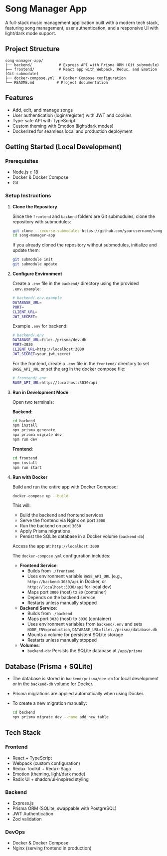 # Song Manager App

A full-stack music management application built with a modern tech stack, featuring song management, user authentication, and a responsive UI with light/dark mode support.

## Project Structure

```
song-manager-app/
├── backend/            # Express API with Prisma ORM (Git submodule)
├── frontend/           # React app with Webpack, Redux, and Emotion (Git submodule)
├── docker-compose.yml  # Docker Compose configuration
└── README.md          # Project documentation
```

## Features

- Add, edit, and manage songs
- User authentication (login/register) with JWT and cookies
- Type-safe API with TypeScript
- Custom theming with Emotion (light/dark modes)
- Dockerized for seamless local and production deployment

## Getting Started (Local Development)

### Prerequisites

- Node.js ≥ 18
- Docker & Docker Compose
- Git

### Setup Instructions

1. **Clone the Repository**

   Since the `frontend` and `backend` folders are Git submodules, clone the repository with submodules:

   ```bash
   git clone --recurse-submodules https://github.com/yourusername/song-manager-app.git
   cd song-manager-app
   ```

   If you already cloned the repository without submodules, initialize and update them:

   ```bash
   git submodule init
   git submodule update
   ```

2. **Configure Environment**

   Create a `.env` file in the `backend/` directory using the provided `.env.example`:

   ```bash
   # backend/.env.example
   DATABASE_URL=
   PORT=
   CLIENT_URL=
   JWT_SECRET=
   ```

   Example `.env` for backend:

   ```bash
   # backend/.env
   DATABASE_URL=file:./prisma/dev.db
   PORT=3030
   CLIENT_URL=http://localhost:3000
   JWT_SECRET=your_jwt_secret
   ```

   For the frontend, create a `.env` file in the `frontend/` directory to set `BASE_API_URL` or set the arg in the docker compose file:

   ```bash
   # frontend/.env
   BASE_API_URL=http://localhost:3030/api
   ```

3. **Run in Development Mode**

   Open two terminals:

   **Backend**:

   ```bash
   cd backend
   npm install
   npx prisma generate
   npx prisma migrate dev
   npm run dev
   ```

   **Frontend**:

   ```bash
   cd frontend
   npm install
   npm run start
   ```

4. **Run with Docker**

   Build and run the entire app with Docker Compose:

   ```bash
   docker-compose up --build
   ```

   This will:

   - Build the backend and frontend services
   - Serve the frontend via Nginx on port `3000`
   - Run the backend on port `3030`
   - Apply Prisma migrations
   - Persist the SQLite database in a Docker volume (`backend-db`)

   Access the app at: `http://localhost:3000`

   The `docker-compose.yml` configuration includes:

   - **Frontend Service**:
     - Builds from `./frontend`
     - Uses environment variable `BASE_API_URL` (e.g., `http://backend:3030/api` in Docker, or `http://localhost:3030/api` for local dev)
     - Maps port `3000` (host) to `80` (container)
     - Depends on the backend service
     - Restarts unless manually stopped
   - **Backend Service**:
     - Builds from `./backend`
     - Maps port `3030` (host) to `3030` (container)
     - Uses environment variables from `backend/.env` and sets `NODE_ENV=production`, `DATABASE_URL=file:./prisma/database.db`
     - Mounts a volume for persistent SQLite storage
     - Restarts unless manually stopped
   - **Volumes**:
     - `backend-db`: Persists the SQLite database at `/app/prisma`

## Database (Prisma + SQLite)

- The database is stored in `backend/prisma/dev.db` for local development or in the `backend-db` volume for Docker.
- Prisma migrations are applied automatically when using Docker.
- To create a new migration manually:

  ```bash
  cd backend
  npx prisma migrate dev --name add_new_table
  ```

## Tech Stack

### Frontend

- React + TypeScript
- Webpack (custom configuration)
- Redux Toolkit + Redux-Saga
- Emotion (theming, light/dark mode)
- Radix UI + shadcn/ui-inspired styling

### Backend

- Express.js
- Prisma ORM (SQLite, swappable with PostgreSQL)
- JWT Authentication
- Zod validation

### DevOps

- Docker & Docker Compose
- Nginx (serving frontend in production)
